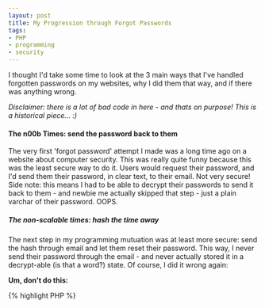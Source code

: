 ```yaml
---
layout: post
title: My Progression through Forgot Passwords
tags:
- PHP
- programming
- security
---
```


I thought I'd take some time to look at the 3 main ways that I've handled forgotten passwords on my websites, why I did them that way, and if there was anything wrong.

_Disclaimer: there is a lot of bad code in here - and thats on purpose!  This is a historical piece... :)_

#### The n00b Times: send the password back to them

The very first 'forgot password' attempt I made was a long time ago on a website about computer security.  This was really quite funny because this was the least secure way to do it.  Users would request their password, and I'd send them their password, in clear text, to their email.  Not very secure!  Side note: this means I had to be able to decrypt their passwords to send it back to them - and newbie me actually skipped that step - just a plain varchar of their password.  OOPS.

##### The non-scalable times: hash the time away

The next step in my programming mutuation was at least more secure: send the hash through email and let them reset their password.  This way, I never send their password through the email - and never actually stored it in a decrypt-able (is that a word?) state.  Of course, I did it wrong again:

**Um, don't do this:**

{% highlight PHP %}
<?php
mysql_query("Insert into resets (userID, key) values($userID, '" . md5(time()) . "');
mail($to, 'Password reset', "Please click this link to reset your pass: http://website.com/resetpass.php?key=" . md5(time()));
{% endhighlight %}
    

You DO see all the problems, right?

The biggest one is that if two users were creating a forgot-password request at the same time, they both would get the same ID - and you could end up resetting someone else's password and gaining access to their account.

Of course, the next issue was that it was pretty easy to guess a password reset key for someone if you saw when they did it.

Then, I didn't store the key - so theoretically, the first line could be a different time than the url that was sent to the user - especially if there was a high sql load!


##### Better Hash - not based out of Amsterdam



The next thing I realized was that I had to make this hash a bit more unique, so I ended up adding the userID to the time as a prefix... (should also point out that one time I also went with generating a hash based off of their userID and then sending a timestamp as a separate parameter... its relatively the same thing as this example)

**still not good enough!**

{% highlight PHP %}
<?php
$time = time();
$key = md5("{$userID}{$time}");
mysql_query("Insert into resets (userID, key) values($userID, '$key');
mail($to, 'Password reset', "Please click this link to reset your pass: http://website.com/resetpass.php?key=$key");
{% endhighlight %}


At least I fixed the key - um - sorta.  However, if you knew the user id - you could at least make a better educated guess at this hash - especially if you knew the time was.  Point being, it was a step up, but not my final resting place.

**Break: Some of you might wonder why I didn't just use a uniqid() and md5 that... well... yah... but we all make mistakes when we first start out right? ;)  Just trying to help out any new programmers not to make the same mistakes**

##### What are you doing now?


Ok - so for something thats pretty secure like that, I wanted to have a very long, extremely random string.  I thought of sending mt_rand()'s next to each other and hexadecimalling them - or md5ing them.  But I settled on something hopefully with even more of a chance not to be guessed: base64 encoding.

What?

Well, let me show you.

{% highlight PHP %}
<?php
$forEncode = '';
for ($i=0; $i<300; $i++) {
    $forEncode .= chr(rand(1,255));
}
$key = strtr(base64_encode($forEncode), '+/=', '-_.');
{% endhighlight %}
    

Granted, I left out the mailing and mysql storage, but you get the idea.  Real quick, a run-down:

First, start out wiht my blank string.  I plan to generate 300 random characters - so I create that for loop.  Then, I choose a random number between 1 and 255, corresponding to the ASCII table, and generate the chr() value of it.  Then that is added to my string.  I now have a string that has 300 characters of any character from 1 to 255 on the ascii chart.  Finally, I base64 encode it - and then replace the items in it that are not good to have in an URL.

How do YOU do it?
